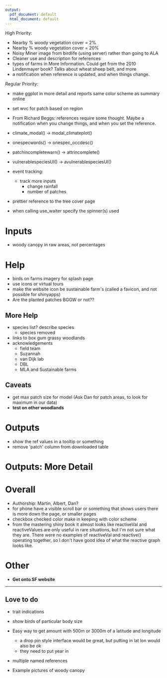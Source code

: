 ```yaml
---
output:
  pdf_document: default
  html_document: default
---
```

High Priority:
+ Nearby % woody vegetation cover = 2%
+ Nearby % woody vegetation cover = 20%
+ Noisy Miner image from birdlife (using server) rather than going to ALA
+ Cleaner use and description for references
+ types of farms in More Information. Could get from the 2010 Lindenmayer book? Talks about wheat sheep belt, and more
+ a notification when reference is updated, and when things change.



Regular Priority:
+ make ggplot in more detail and reports same color scheme as summary online
+ set wvc for patch based on region
+ From Richard Beggs: references require some thought. Maybe a notification when you change things, and when you set the reference.
+ climate_modal() -> modal_climateplot()
+ onespecwords() -> onespec_occdesc()
+ patchincompletewarn() -> attrincomplete()
+ vulnerablespeciesUI() -> avulnerablespeciesUI()

+ event tracking:
  + track more inputs 
    + change rainfall
    + number of patches

+ prettier reference to the tree cover page
+ when calling use_waiter specify the spinner(s) used

# Inputs
+ woody canopy in raw areas, not percentages

# Help
+ birds on farms imagery for splash page
+ use icons or virtual tours
+ make the website icon be sustainable farm's (called a favicon, and not possible for shinyapps)
+ Are the planted patches BGGW or not??

## More Help
+ species list? describe species
  + species removed
+ links to box gum grassy woodlands
+ acknowledgements
  + field team
  + Suzannah
  + van Dijk lab
  + DBL
  + MLA and Sustainable farms

## Caveats
+ get max patch size for model (Ask Dan for patch areas, to look for maximum in our data)
+ __test on other woodlands__

# Outputs
+ show the ref values in a tooltip or something
+ remove 'patch' column from downloaded table


# Outputs: More Detail

# Overall
+ Authorship: Martin, Albert, Dan?
+ for phone have a visible scroll bar or something that shows users there is more down the page, or smaller pages
+ checkbox checked color make in keeping with color scheme
+ from the mastering shiny book it almost looks like reactiveVal and reactiveValues are only useful in rare situations, but I'm not sure what they are. There were no examples of reactiveVal and reactive() operating together, so I don't have good idea of what the reactive graph looks like.

# Other
+ __Get onto SF website__

--- 

## Love to do
+ trait indications
+ show birds of particular body size
+ Easy way to get amount with 500m or 3000m of a latitude and longitude
  + a drop pin style interface would be great, but putting in lat lon would also be ok
  + they need to put year in

+ multiple named references

+ Example pictures of woody canopy

 
